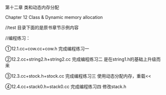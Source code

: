 第十二章 类和动态内存分配

Chapter 12 Class & Dynamic memory allocation

//test 目录下面的是原书章节示例内容

//编程练习：

①12.1.cc+cow.cc+cow.h 完成编程练习一

②12.2.cc+string2.h+string2.cc 完成编程练习二 是在string1.h的基础上升级而来

③12.3.cc+stock.h+stock.cc 完成编程练习三 使用动态分配内存，重载<<

④12.4.cc+stack0.h+stack0.cc 完成编程练习四 修改stack.h
